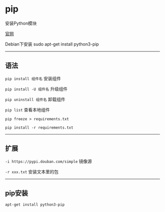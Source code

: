 # pip

安装Python模块

[官网](https://pypi.org)

Debian下安装
sudo apt-get install python3-pip

---

## 语法

`pip install 组件名`         安装组件

`pip install -U 组件名`    升级组件

`pip uninstall 组件名`      卸载组件

`pip list`                          查看本地组件


`pip freeze > requirements.txt`

`pip install -r requirements.txt`


---

## 扩展

`-i https://pypi.douban.com/simple`    镜像源

`-r xxx.txt`    安装文本里的包



---

## pip安装

`apt-get install python3-pip`


